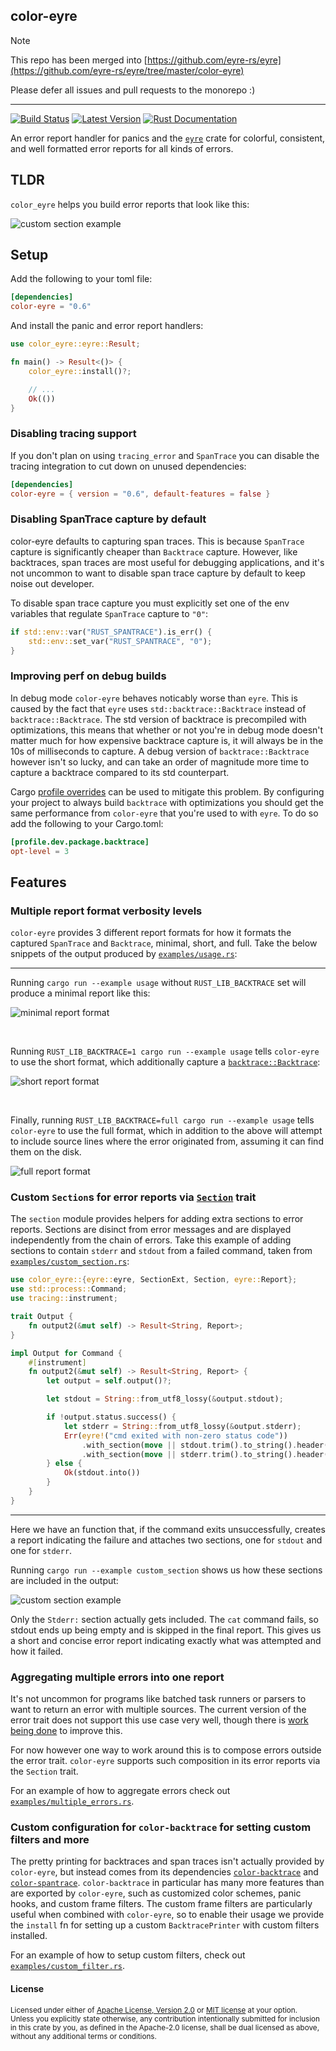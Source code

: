 ## color-eyre

> [!NOTE]
> This repo has been merged into [https://github.com/eyre-rs/eyre](https://github.com/eyre-rs/eyre/tree/master/color-eyre)
>
> Please defer all issues and pull requests to the monorepo :)

---

[![Build Status][actions-badge]][actions-url]
[![Latest Version][version-badge]][version-url]
[![Rust Documentation][docs-badge]][docs-url]

[actions-badge]: https://github.com/yaahc/color-eyre/workflows/Continuous%20integration/badge.svg
[actions-url]: https://github.com/yaahc/color-eyre/actions?query=workflow%3A%22Continuous+integration%22
[version-badge]: https://img.shields.io/crates/v/color-eyre.svg
[version-url]: https://crates.io/crates/color-eyre
[docs-badge]: https://img.shields.io/badge/docs-latest-blue.svg
[docs-url]: https://docs.rs/color-eyre

An error report handler for panics and the [`eyre`] crate for colorful, consistent, and well
formatted error reports for all kinds of errors.

## TLDR

`color_eyre` helps you build error reports that look like this:

![custom section example](https://raw.githubusercontent.com/yaahc/color-eyre/master/pictures/custom_section.png)

## Setup

Add the following to your toml file:

```toml
[dependencies]
color-eyre = "0.6"
```

And install the panic and error report handlers:

```rust
use color_eyre::eyre::Result;

fn main() -> Result<()> {
    color_eyre::install()?;

    // ...
    Ok(())
}
```

### Disabling tracing support

If you don't plan on using `tracing_error` and `SpanTrace` you can disable the
tracing integration to cut down on unused dependencies:

```toml
[dependencies]
color-eyre = { version = "0.6", default-features = false }
```

### Disabling SpanTrace capture by default

color-eyre defaults to capturing span traces. This is because `SpanTrace`
capture is significantly cheaper than `Backtrace` capture. However, like
backtraces, span traces are most useful for debugging applications, and it's
not uncommon to want to disable span trace capture by default to keep noise out
developer.

To disable span trace capture you must explicitly set one of the env variables
that regulate `SpanTrace` capture to `"0"`:

```rust
if std::env::var("RUST_SPANTRACE").is_err() {
    std::env::set_var("RUST_SPANTRACE", "0");
}
```

### Improving perf on debug builds

In debug mode `color-eyre` behaves noticably worse than `eyre`. This is caused
by the fact that `eyre` uses `std::backtrace::Backtrace` instead of
`backtrace::Backtrace`. The std version of backtrace is precompiled with
optimizations, this means that whether or not you're in debug mode doesn't
matter much for how expensive backtrace capture is, it will always be in the
10s of milliseconds to capture. A debug version of `backtrace::Backtrace`
however isn't so lucky, and can take an order of magnitude more time to capture
a backtrace compared to its std counterpart.

Cargo [profile
overrides](https://doc.rust-lang.org/cargo/reference/profiles.html#overrides)
can be used to mitigate this problem. By configuring your project to always
build `backtrace` with optimizations you should get the same performance from
`color-eyre` that you're used to with `eyre`. To do so add the following to
your Cargo.toml:

```toml
[profile.dev.package.backtrace]
opt-level = 3
```

## Features

### Multiple report format verbosity levels

`color-eyre` provides 3 different report formats for how it formats the captured `SpanTrace`
and `Backtrace`, minimal, short, and full. Take the below snippets of the output produced by [`examples/usage.rs`]:

---

Running `cargo run --example usage` without `RUST_LIB_BACKTRACE` set will produce a minimal
report like this:

![minimal report format](https://raw.githubusercontent.com/yaahc/color-eyre/master/pictures/minimal.png)

<br>

Running `RUST_LIB_BACKTRACE=1 cargo run --example usage` tells `color-eyre` to use the short
format, which additionally capture a [`backtrace::Backtrace`]:

![short report format](https://raw.githubusercontent.com/yaahc/color-eyre/master/pictures/short.png)

<br>

Finally, running `RUST_LIB_BACKTRACE=full cargo run --example usage` tells `color-eyre` to use
the full format, which in addition to the above will attempt to include source lines where the
error originated from, assuming it can find them on the disk.

![full report format](https://raw.githubusercontent.com/yaahc/color-eyre/master/pictures/full.png)

### Custom `Section`s for error reports via [`Section`] trait

The `section` module provides helpers for adding extra sections to error
reports. Sections are disinct from error messages and are displayed
independently from the chain of errors. Take this example of adding sections
to contain `stderr` and `stdout` from a failed command, taken from
[`examples/custom_section.rs`]:

```rust
use color_eyre::{eyre::eyre, SectionExt, Section, eyre::Report};
use std::process::Command;
use tracing::instrument;

trait Output {
    fn output2(&mut self) -> Result<String, Report>;
}

impl Output for Command {
    #[instrument]
    fn output2(&mut self) -> Result<String, Report> {
        let output = self.output()?;

        let stdout = String::from_utf8_lossy(&output.stdout);

        if !output.status.success() {
            let stderr = String::from_utf8_lossy(&output.stderr);
            Err(eyre!("cmd exited with non-zero status code"))
                .with_section(move || stdout.trim().to_string().header("Stdout:"))
                .with_section(move || stderr.trim().to_string().header("Stderr:"))
        } else {
            Ok(stdout.into())
        }
    }
}
```

---

Here we have an function that, if the command exits unsuccessfully, creates a
report indicating the failure and attaches two sections, one for `stdout` and
one for `stderr`.

Running `cargo run --example custom_section` shows us how these sections are
included in the output:

![custom section example](https://raw.githubusercontent.com/yaahc/color-eyre/master/pictures/custom_section.png)

Only the `Stderr:` section actually gets included. The `cat` command fails,
so stdout ends up being empty and is skipped in the final report. This gives
us a short and concise error report indicating exactly what was attempted and
how it failed.

### Aggregating multiple errors into one report

It's not uncommon for programs like batched task runners or parsers to want
to return an error with multiple sources. The current version of the error
trait does not support this use case very well, though there is [work being
done](https://github.com/rust-lang/rfcs/pull/2895) to improve this.

For now however one way to work around this is to compose errors outside the
error trait. `color-eyre` supports such composition in its error reports via
the `Section` trait.

For an example of how to aggregate errors check out [`examples/multiple_errors.rs`].

### Custom configuration for `color-backtrace` for setting custom filters and more

The pretty printing for backtraces and span traces isn't actually provided by
`color-eyre`, but instead comes from its dependencies [`color-backtrace`] and
[`color-spantrace`]. `color-backtrace` in particular has many more features
than are exported by `color-eyre`, such as customized color schemes, panic
hooks, and custom frame filters. The custom frame filters are particularly
useful when combined with `color-eyre`, so to enable their usage we provide
the `install` fn for setting up a custom `BacktracePrinter` with custom
filters installed.

For an example of how to setup custom filters, check out [`examples/custom_filter.rs`].

[`eyre`]: https://docs.rs/eyre
[`tracing-error`]: https://docs.rs/tracing-error
[`color-backtrace`]: https://docs.rs/color-backtrace
[`eyre::EyreHandler`]: https://docs.rs/eyre/*/eyre/trait.EyreHandler.html
[`backtrace::Backtrace`]: https://docs.rs/backtrace/*/backtrace/struct.Backtrace.html
[`tracing_error::SpanTrace`]: https://docs.rs/tracing-error/*/tracing_error/struct.SpanTrace.html
[`color-spantrace`]: https://github.com/yaahc/color-spantrace
[`Section`]: https://docs.rs/color-eyre/*/color_eyre/section/trait.Section.html
[`eyre::Report`]: https://docs.rs/eyre/*/eyre/struct.Report.html
[`eyre::Result`]: https://docs.rs/eyre/*/eyre/type.Result.html
[`Handler`]: https://docs.rs/color-eyre/*/color_eyre/struct.Handler.html
[`examples/usage.rs`]: https://github.com/yaahc/color-eyre/blob/master/examples/usage.rs
[`examples/custom_filter.rs`]: https://github.com/yaahc/color-eyre/blob/master/examples/custom_filter.rs
[`examples/custom_section.rs`]: https://github.com/yaahc/color-eyre/blob/master/examples/custom_section.rs
[`examples/multiple_errors.rs`]: https://github.com/yaahc/color-eyre/blob/master/examples/multiple_errors.rs

#### License

<sup>
Licensed under either of <a href="LICENSE-APACHE">Apache License, Version
2.0</a> or <a href="LICENSE-MIT">MIT license</a> at your option.
</sup>

<br>

<sub>
Unless you explicitly state otherwise, any contribution intentionally submitted
for inclusion in this crate by you, as defined in the Apache-2.0 license, shall
be dual licensed as above, without any additional terms or conditions.
</sub>
